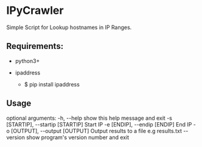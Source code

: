# IPyCrawler

Simple Script for Lookup hostnames in IP Ranges.

## Requirements:

- python3+
- ipaddress
  
  * $ pip install ipaddress

## Usage

optional arguments:
  -h, --help            show this help message and exit
  -s [STARTIP], --startip [STARTIP]
                        Start IP
  -e [ENDIP], --endip [ENDIP]
                        End IP
  -o [OUTPUT], --output [OUTPUT]
                        Output results to a file e.g results.txt
  --version             show program's version number and exit
